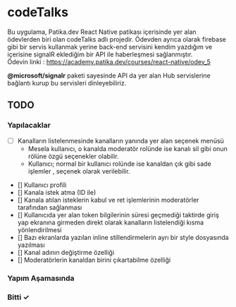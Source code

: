 # codeTalks

Bu uygulama, Patika.dev React Native patikası içerisinde yer alan ödevlerden biri olan codeTalks adlı projedir. Ödevden ayrıca olarak firebase gibi bir servis kullanmak yerine back-end servisini kendim yazdığım ve içerisine signalR eklediğim bir API ile haberleşmesi sağlanmıştır. 
<br />
Ödevin linki : 
https://academy.patika.dev/courses/react-native/odev_5

<b>@microsoft/signalr</b> paketi sayesinde API da yer alan Hub servislerine bağlantı kurup bu servisleri dinleyebiliriz.

## TODO

### Yapılacaklar

- [ ] Kanalların listelenmesinde kanalların yanında yer alan seçenek menüsü
    - Mesela kullanıcı, o kanalda moderatör rolünde ise kanalı sil gibi onun rölüne özgü seçenekler olabilir.
    - Kullanıcı; normal bir kullanıcı rolünde ise kanaldan çık gibi sade işlemler , seçenek olarak verilebilir.
- [] Kullanıcı profili 
- [] Kanala istek atma (ID ile)
- [] Kanala atılan isteklerin kabul ve ret işlemlerinin moderatörler tarafından sağlanması
- [] Kullanıcıda yer alan token bilgilerinin süresi geçmediği taktirde giriş yap ekranına girmeden direkt olarak kanalların listelendiği kısma yönlendirilmesi
- [] Bazı ekranlarda yazılan inline stillendirmelerin ayrı bir style dosyasında yazılması 
- [] Kanal adının değiştirme özelliği
- [] Moderatörlerin kanaldan birini çıkartabilme özelliği

### Yapım Aşamasında

### Bitti ✓
